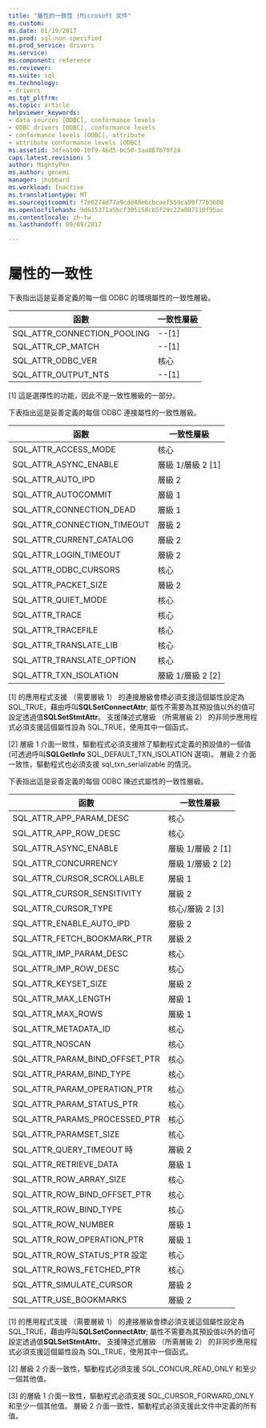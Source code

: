 ```yaml
---
title: "屬性的一致性 |Microsoft 文件"
ms.custom: 
ms.date: 01/19/2017
ms.prod: sql-non-specified
ms.prod_service: drivers
ms.service: 
ms.component: reference
ms.reviewer: 
ms.suite: sql
ms.technology:
- drivers
ms.tgt_pltfrm: 
ms.topic: article
helpviewer_keywords:
- data sources [ODBC], conformance levels
- ODBC drivers [ODBC], conformance levels
- conformance levels [ODBC], attribute
- attribute conformance levels [ODBC]
ms.assetid: 34fea100-10f9-46d5-bc50-3aa867b70f24
caps.latest.revision: 5
author: MightyPen
ms.author: genemi
manager: jhubbard
ms.workload: Inactive
ms.translationtype: MT
ms.sourcegitcommit: f7e6274d77a9cdd4de6cbcaef559ca99f77b3608
ms.openlocfilehash: 9d615371a5bcf305158cb5f29c22a087110f95ac
ms.contentlocale: zh-tw
ms.lasthandoff: 09/09/2017

---
```

# <a name="attribute-conformance"></a>屬性的一致性
下表指出這是妥善定義的每一個 ODBC 的環境屬性的一致性層級。  
  
|函數|一致性層級|  
|--------------|-----------------------|  
|SQL_ATTR_CONNECTION_POOLING|--[1]|  
|SQL_ATTR_CP_MATCH|--[1]|  
|SQL_ATTR_ODBC_VER|核心|  
|SQL_ATTR_OUTPUT_NTS|--[1]|  
  
 [1] 這是選擇性的功能，因此不是一致性層級的一部分。  
  
 下表指出這是妥善定義的每個 ODBC 連接屬性的一致性層級。  
  
|函數|一致性層級|  
|--------------|-----------------------|  
|SQL_ATTR_ACCESS_MODE|核心|  
|SQL_ATTR_ASYNC_ENABLE|層級 1/層級 2 [1]|  
|SQL_ATTR_AUTO_IPD|層級 2|  
|SQL_ATTR_AUTOCOMMIT|層級 1|  
|SQL_ATTR_CONNECTION_DEAD|層級 1|  
|SQL_ATTR_CONNECTION_TIMEOUT|層級 2|  
|SQL_ATTR_CURRENT_CATALOG|層級 2|  
|SQL_ATTR_LOGIN_TIMEOUT|層級 2|  
|SQL_ATTR_ODBC_CURSORS|核心|  
|SQL_ATTR_PACKET_SIZE|層級 2|  
|SQL_ATTR_QUIET_MODE|核心|  
|SQL_ATTR_TRACE|核心|  
|SQL_ATTR_TRACEFILE|核心|  
|SQL_ATTR_TRANSLATE_LIB|核心|  
|SQL_ATTR_TRANSLATE_OPTION|核心|  
|SQL_ATTR_TXN_ISOLATION|層級 1/層級 2 [2]|  
  
 [1] 的應用程式支援 （需要層級 1） 的連接層級會標必須支援這個屬性設定為 SQL_TRUE，藉由呼叫**SQLSetConnectAttr**; 屬性不需要為其預設值以外的值可設定透過值**SQLSetStmtAttr**。 支援陳述式層級 （所需層級 2） 的非同步應用程式必須支援這個屬性設為 SQL_TRUE，使用其中一個函式。  
  
 [2] 層級 1 介面一致性，驅動程式必須支援除了驅動程式定義的預設值的一個值 (可透過呼叫**SQLGetInfo** SQL_DEFAULT_TXN_ISOLATION 選項)。 層級 2 介面一致性，驅動程式也必須支援 sql_txn_serializable 的情況。  
  
 下表指出這是妥善定義的每個 ODBC 陳述式屬性的一致性層級。  
  
|函數|一致性層級|  
|--------------|-----------------------|  
|SQL_ATTR_APP_PARAM_DESC|核心|  
|SQL_ATTR_APP_ROW_DESC|核心|  
|SQL_ATTR_ASYNC_ENABLE|層級 1/層級 2 [1]|  
|SQL_ATTR_CONCURRENCY|層級 1/層級 2 [2]|  
|SQL_ATTR_CURSOR_SCROLLABLE|層級 1|  
|SQL_ATTR_CURSOR_SENSITIVITY|層級 2|  
|SQL_ATTR_CURSOR_TYPE|核心/層級 2 [3]|  
|SQL_ATTR_ENABLE_AUTO_IPD|層級 2|  
|SQL_ATTR_FETCH_BOOKMARK_PTR|層級 2|  
|SQL_ATTR_IMP_PARAM_DESC|核心|  
|SQL_ATTR_IMP_ROW_DESC|核心|  
|SQL_ATTR_KEYSET_SIZE|層級 2|  
|SQL_ATTR_MAX_LENGTH|層級 1|  
|SQL_ATTR_MAX_ROWS|層級 1|  
|SQL_ATTR_METADATA_ID|核心|  
|SQL_ATTR_NOSCAN|核心|  
|SQL_ATTR_PARAM_BIND_OFFSET_PTR|核心|  
|SQL_ATTR_PARAM_BIND_TYPE|核心|  
|SQL_ATTR_PARAM_OPERATION_PTR|核心|  
|SQL_ATTR_PARAM_STATUS_PTR|核心|  
|SQL_ATTR_PARAMS_PROCESSED_PTR|核心|  
|SQL_ATTR_PARAMSET_SIZE|核心|  
|SQL_ATTR_QUERY_TIMEOUT 時|層級 2|  
|SQL_ATTR_RETRIEVE_DATA|層級 1|  
|SQL_ATTR_ROW_ARRAY_SIZE|核心|  
|SQL_ATTR_ROW_BIND_OFFSET_PTR|核心|  
|SQL_ATTR_ROW_BIND_TYPE|核心|  
|SQL_ATTR_ROW_NUMBER|層級 1|  
|SQL_ATTR_ROW_OPERATION_PTR|層級 1|  
|SQL_ATTR_ROW_STATUS_PTR 設定|核心|  
|SQL_ATTR_ROWS_FETCHED_PTR|核心|  
|SQL_ATTR_SIMULATE_CURSOR|層級 2|  
|SQL_ATTR_USE_BOOKMARKS|層級 2|  
  
 [1] 的應用程式支援 （需要層級 1） 的連接層級會標必須支援這個屬性設定為 SQL_TRUE，藉由呼叫**SQLSetConnectAttr**; 屬性不需要為其預設值以外的值可設定透過值**SQLSetStmtAttr**。 支援陳述式層級 （所需層級 2） 的非同步應用程式必須支援這個屬性設為 SQL_TRUE，使用其中一個函式。  
  
 [2] 層級 2 介面一致性，驅動程式必須支援 SQL_CONCUR_READ_ONLY 和至少一個其他值。  
  
 [3] 的層級 1 介面一致性，驅動程式必須支援 SQL_CURSOR_FORWARD_ONLY 和至少一個其他值。 層級 2 介面一致性，驅動程式必須支援此文件中定義的所有值。


